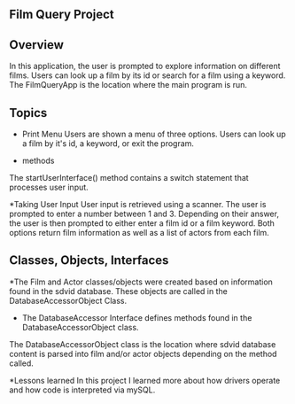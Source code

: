 ## Film Query Project

## Overview

In this application, the user is prompted to explore information on different films.
Users can look up a film by its id or search for a film using a keyword. The FilmQueryApp is the location where the main program is run.

## Topics

* Print Menu
Users are shown a menu of three options. Users can look up a film by it's id, a keyword, or exit the program.

* methods

The startUserInterface() method contains a switch statement that processes user input.

*Taking User Input
User input is retrieved using a scanner. The user is prompted to enter a number between 1 and 3. Depending on their answer, the user is then prompted to either enter a film id or a film keyword. Both options return film information as well as a list of actors from each film.

## Classes, Objects, Interfaces

*The Film and Actor classes/objects were created based on information found in the sdvid database. These objects are called in the DatabaseAccessorObject Class.

* The DatabaseAccessor Interface defines methods found in the DatabaseAccessorObject class.

The DatabaseAccessorObject class is the location where sdvid database content is parsed into film and/or actor objects depending on the method called.

*Lessons learned
In this project I learned more about how drivers operate and how code is interpreted via mySQL.
